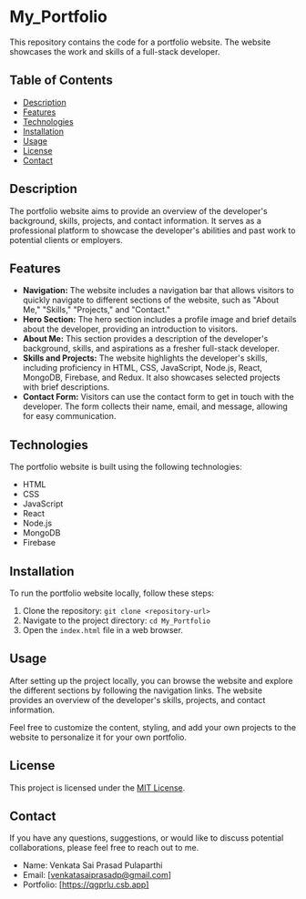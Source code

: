 # My_Portfolio

This repository contains the code for a portfolio website. The website showcases the work and skills of a full-stack developer.

## Table of Contents
- [Description](#description)
- [Features](#features)
- [Technologies](#technologies)
- [Installation](#installation)
- [Usage](#usage)
- [License](#license)
- [Contact](#contact)

## Description

The portfolio website aims to provide an overview of the developer's background, skills, projects, and contact information. It serves as a professional platform to showcase the developer's abilities and past work to potential clients or employers.

## Features

- **Navigation:** The website includes a navigation bar that allows visitors to quickly navigate to different sections of the website, such as "About Me," "Skills," "Projects," and "Contact."
- **Hero Section:** The hero section includes a profile image and brief details about the developer, providing an introduction to visitors.
- **About Me:** This section provides a description of the developer's background, skills, and aspirations as a fresher full-stack developer.
- **Skills and Projects:** The website highlights the developer's skills, including proficiency in HTML, CSS, JavaScript, Node.js, React, MongoDB, Firebase, and Redux. It also showcases selected projects with brief descriptions.
- **Contact Form:** Visitors can use the contact form to get in touch with the developer. The form collects their name, email, and message, allowing for easy communication.

## Technologies

The portfolio website is built using the following technologies:

- HTML
- CSS
- JavaScript
- React
- Node.js
- MongoDB
- Firebase

## Installation

To run the portfolio website locally, follow these steps:

1. Clone the repository: `git clone <repository-url>`
2. Navigate to the project directory: `cd My_Portfolio`
3. Open the `index.html` file in a web browser.

## Usage

After setting up the project locally, you can browse the website and explore the different sections by following the navigation links. The website provides an overview of the developer's skills, projects, and contact information.

Feel free to customize the content, styling, and add your own projects to the website to personalize it for your own portfolio.

## License

This project is licensed under the [MIT License](LICENSE).

## Contact

If you have any questions, suggestions, or would like to discuss potential collaborations, please feel free to reach out to me.

- Name: Venkata Sai Prasad Pulaparthi
- Email: [venkatasaiprasadp@gmail.com]
- Portfolio: [https://qgprlu.csb.app]
